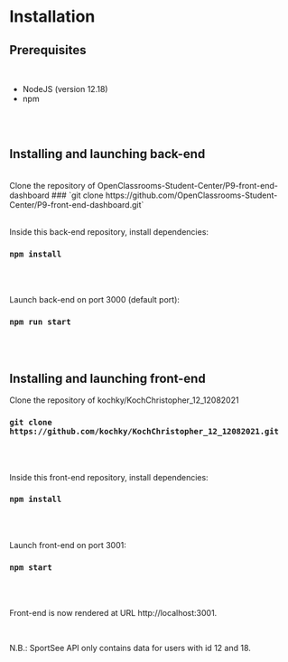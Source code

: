 # Installation

## Prerequisites
<br/>


- NodeJS (version 12.18)
- npm

<br/><br/>

## Installing and launching back-end

<br/>
Clone the repository of OpenClassrooms-Student-Center/P9-front-end-dashboard
### `git clone https://github.com/OpenClassrooms-Student-Center/P9-front-end-dashboard.git`
<br/><br/>


Inside this back-end repository, install dependencies:
### `npm install`

<br/><br/>

Launch back-end on port 3000 (default port):
### `npm run start`

<br/><br/>

## Installing and launching front-end

Clone the repository of kochky/KochChristopher_12_12082021
### `git clone https://github.com/kochky/KochChristopher_12_12082021.git`
<br/><br/>



Inside this front-end repository, install dependencies:
### `npm install`
<br/><br/>



Launch front-end on port 3001:
### `npm start`
<br/><br/>



Front-end is now rendered at URL http://localhost:3001.

<br/>



N.B.:
SportSee API only contains data for users with id 12 and 18.

